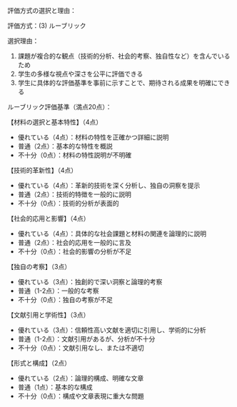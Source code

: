 評価方式の選択と理由：

評価方式：(3) ルーブリック

選択理由：
1. 課題が複合的な観点（技術的分析、社会的考察、独自性など）を含んでいるため
2. 学生の多様な視点や深さを公平に評価できる
3. 学生に具体的な評価基準を事前に示すことで、期待される成果を明確にできる

ルーブリック評価基準（満点20点）：

【材料の選択と基本特性】（4点）
- 優れている（4点）：材料の特性を正確かつ詳細に説明
- 普通（2点）：基本的な特性を概説
- 不十分（0点）：材料の特性説明が不明確

【技術的革新性】（4点）
- 優れている（4点）：革新的技術を深く分析し、独自の洞察を提示
- 普通（2点）：技術的特徴を一般的に説明
- 不十分（0点）：技術的分析が表面的

【社会的応用と影響】（4点）
- 優れている（4点）：具体的な社会課題と材料の関連を論理的に説明
- 普通（2点）：社会的応用を一般的に言及
- 不十分（0点）：社会的影響の分析が不足

【独自の考察】（3点）
- 優れている（3点）：独創的で深い洞察と論理的考察
- 普通（1-2点）：一般的な考察
- 不十分（0点）：独自の考察が不足

【文献引用と学術性】（3点）
- 優れている（3点）：信頼性高い文献を適切に引用し、学術的に分析
- 普通（1-2点）：文献引用があるが、分析が不十分
- 不十分（0点）：文献引用なし、または不適切

【形式と構成】（2点）
- 優れている（2点）：論理的構成、明確な文章
- 普通（1点）：基本的な構成
- 不十分（0点）：構成や文章表現に重大な問題
